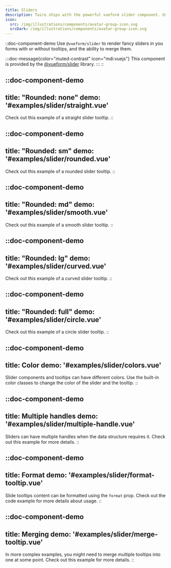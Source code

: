 ```yaml
---
title: Sliders
description: Tairo ships with the powerful vueform slider component. Use it to render fancy sliders with or without tooltips and the ability to merge them.
icon:
  src: /img/illustrations/components/avatar-group-icon.svg
  srcDark: /img/illustrations/components/avatar-group-icon.svg
---
```


::doc-component-demo
Use `@vueform/slider` to render fancy sliders in you forms with or without tooltips, and the ability to merge them.


:::doc-message{color="muted-contrast" icon="mdi:vuejs"}
This component is provided by the [@vueform/slider](https://github.com/vueform/slider) library.
:::
::

::doc-component-demo
---
title: "Rounded: none"
demo: '#examples/slider/straight.vue'
---
Check out this example of a straight slider tooltip.
::



::doc-component-demo
---
title: "Rounded: sm"
demo: '#examples/slider/rounded.vue'
---
Check out this example of a rounded slider tooltip.
::


::doc-component-demo
---
title: "Rounded: md"
demo: '#examples/slider/smooth.vue'
---
Check out this example of a smooth slider tooltip.
::


::doc-component-demo
---
title: "Rounded: lg"
demo: '#examples/slider/curved.vue'
---
Check out this example of a curved slider tooltip.
::


::doc-component-demo
---
title: "Rounded: full"
demo: '#examples/slider/circle.vue'
---
Check out this example of a circle slider tooltip.
::


::doc-component-demo
---
title: Color
demo: '#examples/slider/colors.vue'
---
Slider components and tooltips can have different colors. Use the built-in color classes to change the color of the slider and the tooltip.
::


::doc-component-demo
---
title: Multiple handles
demo: '#examples/slider/multiple-handle.vue'
---
Sliders can have multiple handles when the data structure requires it. Check out this example for more details.
::



::doc-component-demo
---
title: Format
demo: '#examples/slider/format-tooltip.vue'
---
Slide tooltips content can be formatted using the `format` prop. Check out the code example for more details about usage.
::



::doc-component-demo
---
title: Merging
demo: '#examples/slider/merge-tooltip.vue'
---
In more complex examples, you might need to merge multiple tooltips into one at some point. Check out this example for more details.
::

